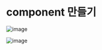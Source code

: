 # component 만들기
![image](https://github.com/gogoringhye/read/assets/145514996/e676c820-7d10-4a8e-ba54-bc0ce4f13763)

![image](https://github.com/gogoringhye/read/assets/145514996/8d835a8d-2766-4c47-98d4-199a8212a22c)


